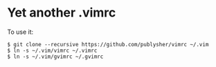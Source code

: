 # Yet another .vimrc

To use it:

	$ git clone --recursive https://github.com/publysher/vimrc ~/.vim
	$ ln -s ~/.vim/vimrc ~/.vimrc
	$ ln -s ~/.vim/gvimrc ~/.gvimrc


